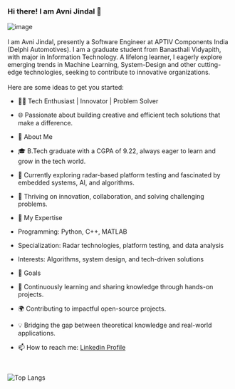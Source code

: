 
### Hi there! I am Avni Jindal 👋
![image](https://img.freepik.com/free-vector/girl-using-laptop-with-binary-code_1308-114505.jpg?t=st=1734887963~exp=1734891563~hmac=0da7e1b9b20b86cb5e360c45f797b59b556e75fbb3e0972d17d0e1a2516e1cd3&w=740)
<br>
<br>
I am Avni Jindal, presently a Software Engineer at APTIV Components India (Delphi Automotives). I am a graduate student from Banasthali Vidyapith, with major in Information Technology. A lifelong learner, I eagerly explore emerging trends in Machine Learning, System-Design and other cutting-edge technologies, seeking to contribute to innovative organizations.
<br>
<br>
Here are some ideas to get you started:
- 👩‍💻 Tech Enthusiast | Innovator | Problem Solver
- 🌐 Passionate about building creative and efficient tech solutions that make a difference.

- 🚀 About Me
- 🎓 B.Tech graduate with a CGPA of 9.22, always eager to learn and grow in the tech world.
- 📡 Currently exploring radar-based platform testing and fascinated by embedded systems, AI, and algorithms.
- 🌟 Thriving on innovation, collaboration, and solving challenging problems.
- 🔧 My Expertise
- Programming: Python, C++, MATLAB
- Specialization: Radar technologies, platform testing, and data analysis
- Interests: Algorithms, system design, and tech-driven solutions
- 🎯 Goals
- 📖 Continuously learning and sharing knowledge through hands-on projects.
- 🌍 Contributing to impactful open-source projects.
- 💡 Bridging the gap between theoretical knowledge and real-world applications.
- 📫 How to reach me: <a href="https://www.linkedin.com/in/avnijindal110203/"> Linkedin Profile </a>

<br>

![Top Langs](https://github-readme-stats.vercel.app/api/top-langs/?username=avni1102&theme=tokyonight)
